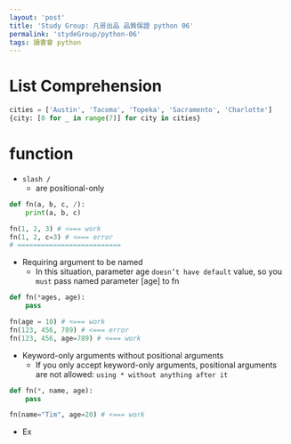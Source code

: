 ```yaml
---
layout: 'post'
title: 'Study Group: 凡哥出品 品質保證 python 06'
permalink: 'stydeGroup/python-06'
tags: 讀書會 python
---
```


# List Comprehension

~~~python
cities = ['Austin', 'Tacoma', 'Topeka', 'Sacramento', 'Charlotte']
{city: [0 for _ in range(7)] for city in cities}
~~~

# function

- `slash /`
    - are positional-only


~~~python
def fn(a, b, c, /):
    print(a, b, c)

fn(1, 2, 3) # <=== work
fn(1, 2, c=3) # <=== error
# ==========================
~~~

- Requiring argument to be named
   - In this situation, parameter age `doesn’t have default` value, so you `must` pass named parameter [age] to fn

~~~python
def fn(*ages, age):
    pass

fn(age = 10) # <=== work
fn(123, 456, 789) # <=== error
fn(123, 456, age=789) # <=== work
~~~

- Keyword-only arguments without positional arguments
    - If you only accept keyword-only arguments, positional arguments are not allowed: `using * without anything after it`

~~~python
def fn(*, name, age):
    pass

fn(name="Tim", age=20) # <=== work
~~~


- Ex

~~~python
 
~~~